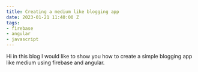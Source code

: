 ```yaml
---
title: Creating a medium like blogging app
date: 2023-01-21 11:40:00 Z
tags:
- firebase
- angular
- javascript
---
```


Hi in this blog I would like to show you how to create a simple blogging app like medium using firebase and angular.